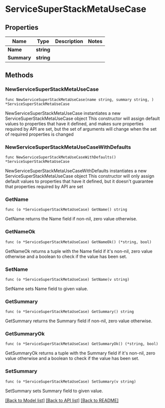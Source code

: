# ServiceSuperStackMetaUseCase

## Properties

Name | Type | Description | Notes
------------ | ------------- | ------------- | -------------
**Name** | **string** |  | 
**Summary** | **string** |  | 

## Methods

### NewServiceSuperStackMetaUseCase

`func NewServiceSuperStackMetaUseCase(name string, summary string, ) *ServiceSuperStackMetaUseCase`

NewServiceSuperStackMetaUseCase instantiates a new ServiceSuperStackMetaUseCase object
This constructor will assign default values to properties that have it defined,
and makes sure properties required by API are set, but the set of arguments
will change when the set of required properties is changed

### NewServiceSuperStackMetaUseCaseWithDefaults

`func NewServiceSuperStackMetaUseCaseWithDefaults() *ServiceSuperStackMetaUseCase`

NewServiceSuperStackMetaUseCaseWithDefaults instantiates a new ServiceSuperStackMetaUseCase object
This constructor will only assign default values to properties that have it defined,
but it doesn't guarantee that properties required by API are set

### GetName

`func (o *ServiceSuperStackMetaUseCase) GetName() string`

GetName returns the Name field if non-nil, zero value otherwise.

### GetNameOk

`func (o *ServiceSuperStackMetaUseCase) GetNameOk() (*string, bool)`

GetNameOk returns a tuple with the Name field if it's non-nil, zero value otherwise
and a boolean to check if the value has been set.

### SetName

`func (o *ServiceSuperStackMetaUseCase) SetName(v string)`

SetName sets Name field to given value.


### GetSummary

`func (o *ServiceSuperStackMetaUseCase) GetSummary() string`

GetSummary returns the Summary field if non-nil, zero value otherwise.

### GetSummaryOk

`func (o *ServiceSuperStackMetaUseCase) GetSummaryOk() (*string, bool)`

GetSummaryOk returns a tuple with the Summary field if it's non-nil, zero value otherwise
and a boolean to check if the value has been set.

### SetSummary

`func (o *ServiceSuperStackMetaUseCase) SetSummary(v string)`

SetSummary sets Summary field to given value.



[[Back to Model list]](../README.md#documentation-for-models) [[Back to API list]](../README.md#documentation-for-api-endpoints) [[Back to README]](../README.md)


